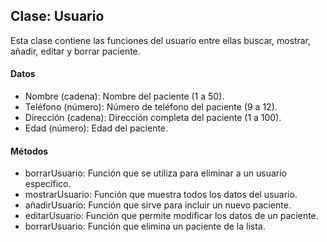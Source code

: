 ## Clase: Usuario
Esta clase contiene las funciones del usuario entre ellas buscar, mostrar, añadir, editar y borrar paciente.

#### Datos
* Nombre (cadena): Nombre del paciente (1 a 50).
* Teléfono (número): Número de teléfono del paciente (9 a 12).
* Dirección (cadena): Dirección completa del paciente (1 a 100).
* Edad (número): Edad del paciente.

#### Métodos
* borrarUsuario: Función que se utiliza para eliminar a un usuario específico.
* mostrarUsuario: Función que muestra todos los datos del usuario.
* añadirUsuario: Función que sirve para incluir un nuevo paciente.
* editarUsuario: Función que permite modificar los datos de un paciente.
* borrarUsuario: Función que elimina un paciente de la lista.

